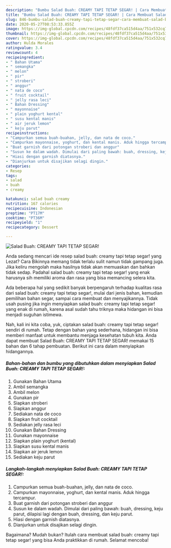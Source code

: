 ```yaml
---
description: "Bumbu Salad Buah: CREAMY TAPI TETAP SEGAR! | Cara Membuat Salad Buah: CREAMY TAPI TETAP SEGAR! Yang Menggugah Selera"
title: "Bumbu Salad Buah: CREAMY TAPI TETAP SEGAR! | Cara Membuat Salad Buah: CREAMY TAPI TETAP SEGAR! Yang Menggugah Selera"
slug: 846-bumbu-salad-buah-creamy-tapi-tetap-segar-cara-membuat-salad-buah-creamy-tapi-tetap-segar-yang-menggugah-selera
date: 2020-05-27T08:53:33.855Z
image: https://img-global.cpcdn.com/recipes/48fdf37ca515d4aa/751x532cq70/salad-buah-creamy-tapi-tetap-segar-foto-resep-utama.jpg
thumbnail: https://img-global.cpcdn.com/recipes/48fdf37ca515d4aa/751x532cq70/salad-buah-creamy-tapi-tetap-segar-foto-resep-utama.jpg
cover: https://img-global.cpcdn.com/recipes/48fdf37ca515d4aa/751x532cq70/salad-buah-creamy-tapi-tetap-segar-foto-resep-utama.jpg
author: Hulda Morales
ratingvalue: 3.4
reviewcount: 4
recipeingredient:
- " Bahan Utama"
- " semangka"
- " melon"
- " pir"
- " stroberi"
- " anggur"
- " nata de coco"
- " fruit cocktail"
- " jelly rasa leci"
- " Bahan Dressing"
- " mayonnaise"
- " plain yoghurt kental"
- " susu kental manis"
- " air jeruk lemon"
- " keju parut"
recipeinstructions:
- "Campurkan semua buah-buahan, jelly, dan nata de coco."
- "Campurkan mayonnaise, yoghurt, dan kental manis. Aduk hingga tercampur."
- "Buat garnish dari potongan stroberi dan anggur"
- "Susun ke dalam wadah. Dimulai dari paling bawah: buah, dressing, keju parut, dilapisi lagi dengan buah, dressing, dan keju parut."
- "Hiasi dengan garnish diatasnya."
- "Dianjurkan untuk disajikan selagi dingin."
categories:
- Resep
tags:
- salad
- buah
- creamy

katakunci: salad buah creamy 
nutrition: 167 calories
recipecuisine: Indonesian
preptime: "PT17M"
cooktime: "PT36M"
recipeyield: "1"
recipecategory: Dessert

---
```



![Salad Buah: CREAMY TAPI TETAP SEGAR!](https://img-global.cpcdn.com/recipes/48fdf37ca515d4aa/751x532cq70/salad-buah-creamy-tapi-tetap-segar-foto-resep-utama.jpg)

Anda sedang mencari ide resep salad buah: creamy tapi tetap segar! yang Lezat? Cara Bikinnya memang tidak terlalu sulit namun tidak gampang juga. Jika keliru mengolah maka hasilnya tidak akan memuaskan dan bahkan tidak sedap. Padahal salad buah: creamy tapi tetap segar! yang enak harusnya sih memiliki aroma dan rasa yang bisa memancing selera kita.

Ada beberapa hal yang sedikit banyak berpengaruh terhadap kualitas rasa dari salad buah: creamy tapi tetap segar!, mulai dari jenis bahan, kemudian pemilihan bahan segar, sampai cara membuat dan menyajikannya. Tidak usah pusing jika ingin menyiapkan salad buah: creamy tapi tetap segar! yang enak di rumah, karena asal sudah tahu triknya maka hidangan ini bisa menjadi suguhan istimewa.




Nah, kali ini kita coba, yuk, ciptakan salad buah: creamy tapi tetap segar! sendiri di rumah. Tetap dengan bahan yang sederhana, hidangan ini bisa memberi manfaat untuk membantu menjaga kesehatan tubuh kita. Anda dapat membuat Salad Buah: CREAMY TAPI TETAP SEGAR! memakai 15 bahan dan 6 tahap pembuatan. Berikut ini cara dalam menyiapkan hidangannya.

<!--inarticleads1-->

##### Bahan-bahan dan bumbu yang dibutuhkan dalam menyiapkan Salad Buah: CREAMY TAPI TETAP SEGAR!:

1. Gunakan  Bahan Utama
1. Ambil  semangka
1. Ambil  melon
1. Gunakan  pir
1. Siapkan  stroberi
1. Siapkan  anggur
1. Sediakan  nata de coco
1. Siapkan  fruit cocktail
1. Sediakan  jelly rasa leci
1. Gunakan  Bahan Dressing
1. Gunakan  mayonnaise
1. Siapkan  plain yoghurt (kental)
1. Siapkan  susu kental manis
1. Siapkan  air jeruk lemon
1. Sediakan  keju parut




<!--inarticleads2-->

##### Langkah-langkah menyiapkan Salad Buah: CREAMY TAPI TETAP SEGAR!:

1. Campurkan semua buah-buahan, jelly, dan nata de coco.
1. Campurkan mayonnaise, yoghurt, dan kental manis. Aduk hingga tercampur.
1. Buat garnish dari potongan stroberi dan anggur
1. Susun ke dalam wadah. Dimulai dari paling bawah: buah, dressing, keju parut, dilapisi lagi dengan buah, dressing, dan keju parut.
1. Hiasi dengan garnish diatasnya.
1. Dianjurkan untuk disajikan selagi dingin.




Bagaimana? Mudah bukan? Itulah cara membuat salad buah: creamy tapi tetap segar! yang bisa Anda praktikkan di rumah. Selamat mencoba!
